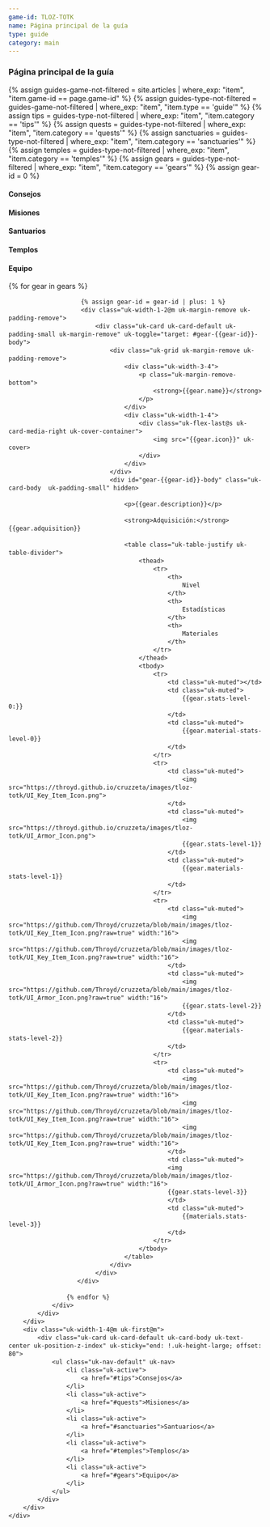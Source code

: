 ```yaml
---
game-id: TLOZ-TOTK
name: Página principal de la guía
type: guide
category: main
---
```

<h3>Página principal de la guía</h3>
{% assign guides-game-not-filtered = site.articles | where_exp: "item", "item.game-id == page.game-id" %}
{% assign guides-type-not-filtered = guides-game-not-filtered | where_exp: "item", "item.type == 'guide'" %}
{% assign tips = guides-type-not-filtered | where_exp: "item", "item.category == 'tips'" %}
{% assign quests = guides-type-not-filtered | where_exp: "item", "item.category == 'quests'" %}
{% assign sanctuaries = guides-type-not-filtered | where_exp: "item", "item.category == 'sanctuaries'" %}
{% assign temples = guides-type-not-filtered | where_exp: "item", "item.category == 'temples'" %}
{% assign gears = guides-type-not-filtered | where_exp: "item", "item.category == 'gears'" %}
{% assign gear-id = 0 %}
<div>
    <div class="uk-grid">
        <div class="uk-width-3-4@m">
            <div>
                <h4 id="tips">Consejos</h4>
                <h4 id="quests">Misiones</h4>
                <h4 id="sanctuaries">Santuarios</h4>
                <h4 id="temples">Templos</h4>
                <h4 id="gears">Equipo</h4>
                <div class="uk-grid uk-margin-remove uk-padding-remove">
                    {% for gear in gears %}

                        {% assign gear-id = gear-id | plus: 1 %}
                        <div class="uk-width-1-2@m uk-margin-remove uk-padding-remove">
                            <div class="uk-card uk-card-default uk-padding-small uk-margin-remove" uk-toggle="target: #gear-{{gear-id}}-body">
                                <div class="uk-grid uk-margin-remove uk-padding-remove">
                                    <div class="uk-width-3-4">
                                        <p class="uk-margin-remove-bottom">
                                            <strong>{{gear.name}}</strong>
                                        </p>
                                    </div>
                                    <div class="uk-width-1-4">
                                        <div class="uk-flex-last@s uk-card-media-right uk-cover-container">
                                            <img src="{{gear.icon}}" uk-cover>
                                        </div>
                                    </div>
                                </div> 
                                <div id="gear-{{gear-id}}-body" class="uk-card-body  uk-padding-small" hidden>
                                    
                                    <p>{{gear.description}}</p>

                                    <strong>Adquisición:</strong> {{gear.adquisition}}
                                    
                                    <table class="uk-table-justify uk-table-divider">
                                        <thead>
                                            <tr>
                                                <th>
                                                    Nivel
                                                </th>
                                                <th>
                                                    Estadísticas
                                                </th>
                                                <th>
                                                    Materiales
                                                </th>
                                            </tr>
                                        </thead>
                                        <tbody>
                                            <tr>
                                                <td class="uk-muted"></td>
                                                <td class="uk-muted">
                                                    {{gear.stats-level-0:}}
                                                </td>
                                                <td class="uk-muted">
                                                    {{gear.material-stats-level-0}}
                                                </td>
                                            </tr>
                                            <tr>
                                                <td class="uk-muted">
                                                    <img src="https://throyd.github.io/cruzzeta/images/tloz-totk/UI_Key_Item_Icon.png">
                                                </td>
                                                <td class="uk-muted">
                                                    <img src="https://throyd.github.io/cruzzeta/images/tloz-totk/UI_Armor_Icon.png">
                                                    {{gear.stats-level-1}}
                                                </td>
                                                <td class="uk-muted">
                                                    {{gear.materials-stats-level-1}}
                                                </td>
                                            </tr>
                                            <tr>
                                                <td class="uk-muted">
                                                    <img src="https://github.com/Throyd/cruzzeta/blob/main/images/tloz-totk/UI_Key_Item_Icon.png?raw=true" width:"16">
                                                    <img src="https://github.com/Throyd/cruzzeta/blob/main/images/tloz-totk/UI_Key_Item_Icon.png?raw=true" width:"16">
                                                </td>
                                                <td class="uk-muted">
                                                    <img src="https://github.com/Throyd/cruzzeta/blob/main/images/tloz-totk/UI_Armor_Icon.png?raw=true" width:"16"> 
                                                    {{gear.stats-level-2}}
                                                </td>
                                                <td class="uk-muted">
                                                    {{gear.materials-stats-level-2}}
                                                </td>
                                            </tr>
                                            <tr>
                                                <td class="uk-muted">
                                                    <img src="https://github.com/Throyd/cruzzeta/blob/main/images/tloz-totk/UI_Key_Item_Icon.png?raw=true" width:"16">
                                                    <img src="https://github.com/Throyd/cruzzeta/blob/main/images/tloz-totk/UI_Key_Item_Icon.png?raw=true" width:"16">
                                                    <img src="https://github.com/Throyd/cruzzeta/blob/main/images/tloz-totk/UI_Key_Item_Icon.png?raw=true" width:"16">                                                    
                                                </td>
                                                <td class="uk-muted">
                                                <img src="https://github.com/Throyd/cruzzeta/blob/main/images/tloz-totk/UI_Armor_Icon.png?raw=true" width:"16">  
                                                {{gear.stats-level-3}}
                                                </td>
                                                <td class="uk-muted">
                                                    {{materials.stats-level-3}}
                                                </td>
                                            </tr>                                            
                                        </tbody>
                                    </table>
                                </div>
                            </div>
                       </div>

                    {% endfor %}
                </div>
            </div>
        </div>
        <div class="uk-width-1-4@m uk-first@m">
            <div class="uk-card uk-card-default uk-card-body uk-text-center uk-position-z-index" uk-sticky="end: !.uk-height-large; offset: 80">
                <ul class="uk-nav-default" uk-nav>
                    <li class="uk-active">
                        <a href="#tips">Consejos</a>
                    </li>
                    <li class="uk-active">
                        <a href="#quests">Misiones</a>
                    </li>
                    <li class="uk-active">
                        <a href="#sanctuaries">Santuarios</a>
                    </li>
                    <li class="uk-active">
                        <a href="#temples">Templos</a>
                    </li>
                    <li class="uk-active">
                        <a href="#gears">Equipo</a>
                    </li>
                </ul>
            </div>
        </div>
    </div>
</div>